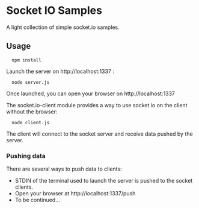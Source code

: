 # Socket IO Samples

A light collection of simple socket.io samples.

## Usage

```
  npm install
```

Launch the server on http://localhost:1337 :

```
  node server.js
```

Once launched, you can open your browser on http://localhost:1337

The socket.io-client module provides a way to use socket io on the client without the browser:

```
  node client.js
```

The client will connect to the socket server and receive data pushed by the server.

### Pushing data

There are several ways to push data to clients:

- STDIN of the terminal used to launch the server is pushed to the socket clients.
- Open your browser at http://localhost:1337/push
- To be continued...
